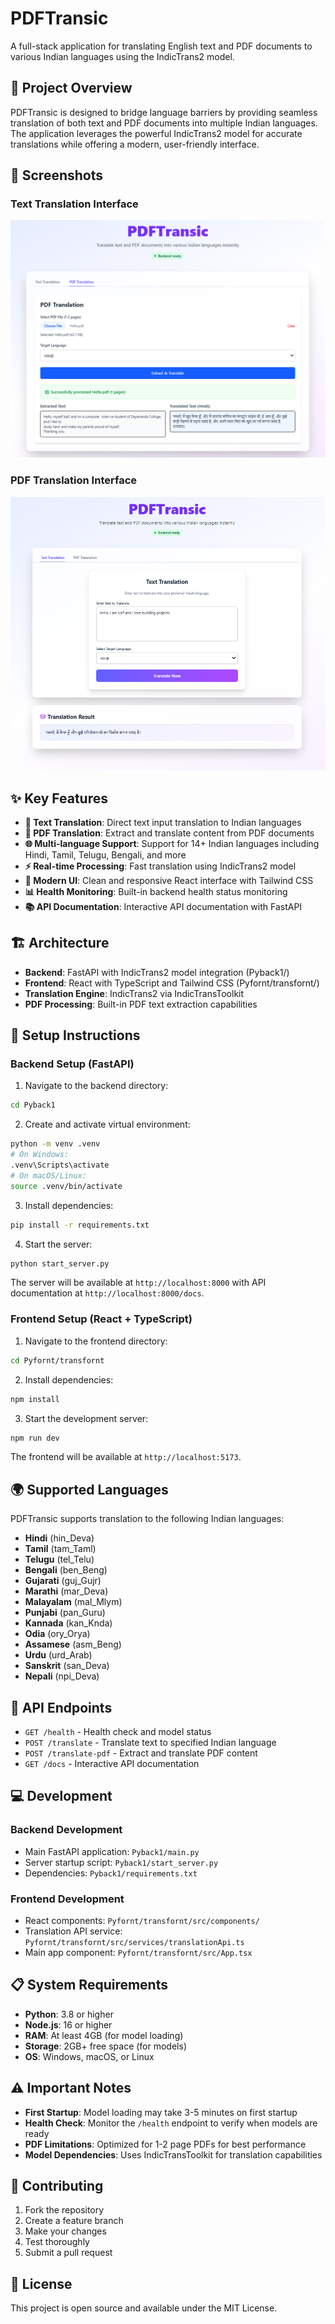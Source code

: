# PDFTransic

A full-stack application for translating English text and PDF documents to various Indian languages using the IndicTrans2 model.

## 🎯 Project Overview

PDFTransic is designed to bridge language barriers by providing seamless translation of both text and PDF documents into multiple Indian languages. The application leverages the powerful IndicTrans2 model for accurate translations while offering a modern, user-friendly interface.

## 📸 Screenshots

### Text Translation Interface
![Text Translation](Pyfornt/transfornt/public/pdftrans1.png)

### PDF Translation Interface  
![PDF Translation](Pyfornt/transfornt/public/trans2.png)

## ✨ Key Features

- **📝 Text Translation**: Direct text input translation to Indian languages
- **📄 PDF Translation**: Extract and translate content from PDF documents
- **🌐 Multi-language Support**: Support for 14+ Indian languages including Hindi, Tamil, Telugu, Bengali, and more
- **⚡ Real-time Processing**: Fast translation using IndicTrans2 model
- **🎨 Modern UI**: Clean and responsive React interface with Tailwind CSS
- **📊 Health Monitoring**: Built-in backend health status monitoring
- **📚 API Documentation**: Interactive API documentation with FastAPI

## 🏗️ Architecture

- **Backend**: FastAPI with IndicTrans2 model integration (Pyback1/)
- **Frontend**: React with TypeScript and Tailwind CSS (Pyfornt/transfornt/)
- **Translation Engine**: IndicTrans2 via IndicTransToolkit
- **PDF Processing**: Built-in PDF text extraction capabilities

## 🚀 Setup Instructions

### Backend Setup (FastAPI)

1. Navigate to the backend directory:

```bash
cd Pyback1
```

2. Create and activate virtual environment:

```bash
python -m venv .venv
# On Windows:
.venv\Scripts\activate
# On macOS/Linux:
source .venv/bin/activate
```

3. Install dependencies:

```bash
pip install -r requirements.txt
```

4. Start the server:

```bash
python start_server.py
```

The server will be available at `http://localhost:8000` with API documentation at `http://localhost:8000/docs`.

### Frontend Setup (React + TypeScript)

1. Navigate to the frontend directory:

```bash
cd Pyfornt/transfornt
```

2. Install dependencies:

```bash
npm install
```

3. Start the development server:

```bash
npm run dev
```

The frontend will be available at `http://localhost:5173`.

## 🌍 Supported Languages

PDFTransic supports translation to the following Indian languages:

- **Hindi** (hin_Deva)
- **Tamil** (tam_Taml)
- **Telugu** (tel_Telu)
- **Bengali** (ben_Beng)
- **Gujarati** (guj_Gujr)
- **Marathi** (mar_Deva)
- **Malayalam** (mal_Mlym)
- **Punjabi** (pan_Guru)
- **Kannada** (kan_Knda)
- **Odia** (ory_Orya)
- **Assamese** (asm_Beng)
- **Urdu** (urd_Arab)
- **Sanskrit** (san_Deva)
- **Nepali** (npi_Deva)

## 🔧 API Endpoints

- `GET /health` - Health check and model status
- `POST /translate` - Translate text to specified Indian language
- `POST /translate-pdf` - Extract and translate PDF content
- `GET /docs` - Interactive API documentation

## 💻 Development

### Backend Development

- Main FastAPI application: `Pyback1/main.py`
- Server startup script: `Pyback1/start_server.py`
- Dependencies: `Pyback1/requirements.txt`

### Frontend Development

- React components: `Pyfornt/transfornt/src/components/`
- Translation API service: `Pyfornt/transfornt/src/services/translationApi.ts`
- Main app component: `Pyfornt/transfornt/src/App.tsx`

## 📋 System Requirements

- **Python**: 3.8 or higher
- **Node.js**: 16 or higher
- **RAM**: At least 4GB (for model loading)
- **Storage**: 2GB+ free space (for models)
- **OS**: Windows, macOS, or Linux

## ⚠️ Important Notes

- **First Startup**: Model loading may take 3-5 minutes on first startup
- **Health Check**: Monitor the `/health` endpoint to verify when models are ready
- **PDF Limitations**: Optimized for 1-2 page PDFs for best performance
- **Model Dependencies**: Uses IndicTransToolkit for translation capabilities

## 🤝 Contributing

1. Fork the repository
2. Create a feature branch
3. Make your changes
4. Test thoroughly
5. Submit a pull request

## 📄 License

This project is open source and available under the MIT License.